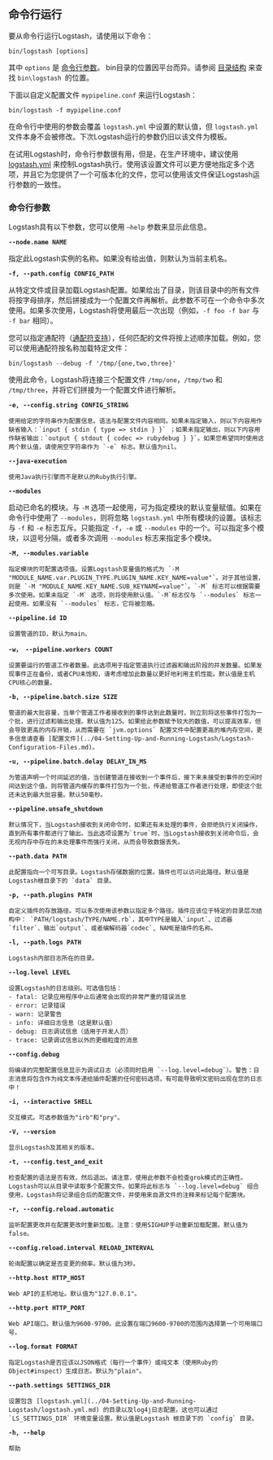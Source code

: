 ## 命令行运行

要从命令行运行Logstash，请使用以下命令：

```shell
bin/logstash [options]
```

其中 `options` 是 [命令行参数](#命令行参数)。 bin目录的位置因平台而异。请参阅 [目录结构](../04-Setting-Up-and-Running-Logstash/Logstash-Directory-Layout.md) 来查找 `bin\logstash `的位置。

下面以自定义配置文件 `mypipeline.conf` 来运行Logstash：

```shell
bin/logstash -f mypipeline.conf
```

在命令行中使用的参数会覆盖 `logstash.yml` 中设置的默认值，但  `logstash.yml` 文件本身不会被修改。下次Logstash运行的参数仍旧以该文件为模板。

在试用Logstash时，命令行参数很有用，但是，在生产环境中，建议使用 [logstash.yml](../04-Setting-Up-and-Running-Logstash/logstash.yml.md) 来控制Logstash执行。使用该设置文件可以更方便地指定多个选项，并且它为您提供了一个可版本化的文件，您可以使用该文件保证Logstash运行参数的一致性。

### 命令行参数

Logstash具有以下参数，您可以使用 `—help` 参数来显示此信息。

**`--node.name NAME`**

指定此Logstash实例的名称。如果没有给出值，则默认为当前主机名。

**`-f, --path.config CONFIG_PATH`**

从特定文件或目录加载Logstash配置。如果给出了目录，则该目录中的所有文件将按字母排序，然后拼接成为一个配置文件再解析。此参数不可在一个命令中多次使用。如果多次使用，Logstash将使用最后一次出现（例如，`-f foo -f bar` 与 `-f bar` 相同）。

您可以指定通配符（[通配符支持](../06-Configuring-Logstash/Glob-Pattern-Support.md)），任何匹配的文件将按上述顺序加载。例如，您可以使用通配符按名称加载特定文件：

```shell
bin/logstash --debug -f '/tmp/{one,two,three}'
```

使用此命令，Logstash将连接三个配置文件 `/tmp/one`，`/tmp/two` 和 `/tmp/three`，并将它们拼接为一个配置文件进行解析。

**`-e, --config.string CONFIG_STRING`**

    使用给定的字符串作为配置信息。语法与配置文件内容相同。如果未指定输入，则以下内容用作缺省输入：`input { stdin { type => stdin } }` ；如果未指定输出，则以下内容用作缺省输出：`output { stdout { codec => rubydebug } }`。如果您希望同时使用这两个默认值，请使用空字符串作为 `-e` 标志。默认值为nil。

**`--java-execution`**

    使用Java执行引擎而不是默认的Ruby执行引擎。
    
**`--modules`**

启动已命名的模块。与 `-M` 选项一起使用，可为指定模块的默认变量赋值。如果在命令行中使用了 `--modules`，则将忽略 `logstash.yml` 中所有模块的设置。该标志与 `-f` 和 `-e` 标志互斥。只能指定 `-f`，`-e` 或 `--modules` 中的一个。可以指定多个模块，以逗号分隔，或者多次调用 `--modules` 标志来指定多个模块。

**`-M, --modules.variable`**

    指定模块的可配置选项值。设置Logstash变量值的格式为 `-M "MODULE_NAME.var.PLUGIN_TYPE.PLUGIN_NAME.KEY_NAME=value"`。对于其他设置，则是 `-M "MODULE_NAME.KEY_NAME.SUB_KEYNAME=value"`。`-M` 标志可以根据需要多次使用。如果未指定 `-M` 选项，则将使用默认值。`-M`标志仅与 `--modules` 标志一起使用。如果没有 `--modules` 标志，它将被忽略。
    
**`--pipeline.id ID`**

    设置管道的ID，默认为main。
    
**`-w， --pipeline.workers COUNT`**

    设置要运行的管道工作者数量。此选项用于指定管道执行过滤器和输出阶段的并发数量。如果发现事件正在备份，或者CPU未饱和，请考虑增加此数量以更好地利用主机性能。默认值是主机CPU核心的数量。
    
**`-b, --pipeline.batch.size SIZE`**

    管道的最大批容量，当单个管道工作者接收到的事件达到此数量时，则立刻将这些事件打包为一个批，进行过滤和输出处理。默认值为125。如果给此参数赋予较大的数值，可以提高效率，但会导致更高的内存开销，从而需要在 `jvm.options` 配置文件中配置更高的堆内存空间，更多信息请查看 [配置文件](../04-Setting-Up-and-Running-Logstash/Logstash-Configuration-Files.md)。
    
**`-u, --pipeline.batch.delay DELAY_IN_MS`**

    为管道声明一个时间延迟的值，当创建管道在接收到一个事件后，接下来未接受到事件的空闲时间达到这个值，则将管道内缓存的事件打包为一个批，传递给管道工作者进行处理，即使这个批还未达到最大批容量。默认50毫秒。
    
**`--pipeline.unsafe_shutdown`**

    默认情况下，当Logstash接收到关闭命令时，如果还有未处理的事件，会拒绝执行关闭操作，直到所有事件都进行了输出。当此选项设置为`true`时，当Logstash接收到关闭命令后，会无视内存中存在的未处理事件而强行关闭，从而会导致数据丢失。
    
**`--path.data PATH`**

    此配置指向一个可写目录。Logstash存储数据的位置。插件也可以访问此路径。默认值是Logstash根目录下的 `data` 目录。
    
**`-p, --path.plugins PATH`**

    自定义插件的存放路径。可以多次使用该参数以指定多个路径。插件应该位于特定的目录层次结构中： `PATH/logstash/TYPE/NAME.rb`，其中TYPE是输入`input`、过滤器`filter`、输出`output`、或者编解码器`codec`, NAME是插件的名称。
    
**`-l, --path.logs PATH`**

    Logstash内部日志所在的目录。
    
**`--log.level LEVEL`**

    设置Logstash的日志级别。可选值包括：
    - fatal: 记录应用程序中止后通常会出现的非常严重的错误消息
    - error: 记录错误
    - warn: 记录警告
    - info: 详细日志信息（这是默认值）
    - debug: 日志调试信息（适用于开发人员）
    - trace: 记录调试信息以外的更细粒度的消息
    
**`--config.debug`**

    将编译的完整配置信息显示为调试日志（必须同时启用 `--log.level=debug`）。警告：日志消息将包含作为纯文本传递给插件配置的任何密码选项，有可能导致明文密码出现在您的日志中！
    
**`-i, --interactive SHELL`**

    交互模式。可选参数值为"irb"和"pry"。
    
**`-V, --version`**

    显示Logstash及其相关的版本。
    
**`-t, --config.test_and_exit`**

    检查配置的语法是否有效，然后退出。请注意，使用此参数不会检查grok模式的正确性。 Logstash可以从目录中读取多个配置文件。如果将此标志与 `--log.level=debug` 组合使用，Logstash将记录组合​​后的配置文件，并使用来自源文件的注释来标记每个配置块。
    
**`-r, --config.reload.automatic`**

    监听配置更改并在配置更改时重新加载。注意：使用SIGHUP手动重新加载配置。默认值为false。
    
**`--config.reload.interval RELOAD_INTERVAL`**

    轮询配置以确定是否变更的频率。默认值为3秒。
    
**`--http.host HTTP_HOST`**

    Web API的主机地址。默认值为"127.0.0.1"。
    
**`--http.port HTTP_PORT`**

    Web API端口。默认值为9600-9700。此设置在端口9600-9700的范围内选择第一个可用端口号。
    
**`--log.format FORMAT`**

    指定Logstash是否应该以JSON格式（每行一个事件）或纯文本（使用Ruby的Object#inspect）生成日志。默认为"plain"。
    
**`--path.settings SETTINGS_DIR`**

    设置包含 [logstash.yml](../04-Setting-Up-and-Running-Logstash/logstash.yml.md) 的目录以及log4j日志配置。这也可以通过 `LS_SETTINGS_DIR` 环境变量设置。默认值是Logstash 根目录下的 `config` 目录。
    
**`-h, --help`**

    帮助
